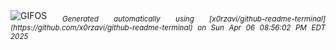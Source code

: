 <div align="justify">
<picture>
    <source media="(prefers-color-scheme: dark)" srcset="https://i.ibb.co/23PnJSMK/output-gif.gif">
    <source media="(prefers-color-scheme: light)" srcset="https://i.ibb.co/23PnJSMK/output-gif.gif">
    <img alt="GIFOS" src="https://i.ibb.co/23PnJSMK/output-gif.gif">
</picture>
<sub><i>Generated automatically using [x0rzavi/github-readme-terminal](https://github.com/x0rzavi/github-readme-terminal) on Sun Apr 06 08:56:02 PM EDT 2025</i></sub>
</div>

<!--  -->